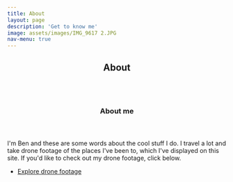 ```yaml
---
title: About
layout: page
description: 'Get to know me'
image: assets/images/IMG_9617 2.JPG
nav-menu: true
---
```


<!-- Main -->
<div id="main" class="alt">

<!-- One -->
<section id="one">
	<div class="inner">
		<header class="major">
			<h1>About</h1>
		</header>
	</div>
</section>

<!-- Two -->
<section id="two" class="spotlights">
	<section>
		<a href="/drone" class="image">
			<img src="{% link /assets/drone/DJI_0356.jpg %}" alt="" data-position="center center" />
		</a>
		<div class="content">
			<div class="inner">
				<header class="major">
					<h3>About me</h3>
				</header>
				<p>I'm Ben and these are some words about the cool stuff I do. I travel a lot and take drone footage of the places I've been to, which I've displayed on this site. If you'd like to check out my drone footage, click below.</p>
				<ul class="actions">
					<li><a href="/drone" class="button">Explore drone footage</a></li>
				</ul>
			</div>
		</div>
	</section>
</section>
</div>

